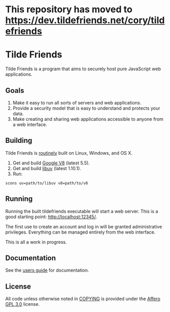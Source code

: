 # This repository has moved to https://dev.tildefriends.net/cory/tildefriends

# Tilde Friends
Tilde Friends is a program that aims to securely host pure JavaScript web applications.

## Goals
1. Make it easy to run all sorts of servers and web applications.
2. Provide a security model that is easy to understand and protects your data.
3. Make creating and sharing web applications accessible to anyone from a web interface.

## Building
Tilde Friends is [routinely](https://www.unprompted.com/projects/build/tildefriends) built on Linux, Windows, and OS X.

1. Get and build [Google V8](https://github.com/v8/v8/wiki/Building%20from%20Source) (latest 5.5).
2. Get and build [libuv](https://github.com/libuv/libuv) (latest 1.10.1).
3. Run:
  ```
  scons uv=path/to/libuv v8=path/to/v8
  ```

## Running
Running the built tildefriends executable will start a web server.  This is a good starting point: <http://localhost:12345/>.

The first use to create an account and log in will be granted administrative privileges.  Everything can be managed entirely from the web interface.

This is all a work in progress.

## Documentation

See the [users guide](docs/guide.md) for documentation.

## License
All code unless otherwise noted in [COPYING](https://www.unprompted.com/projects/browser/projects/tildefriends/trunk/COPYING) is provided under the [Affero GPL 3.0](https://www.unprompted.com/projects/browser/projects/tildefriends/trunk/LICENSE) license.
